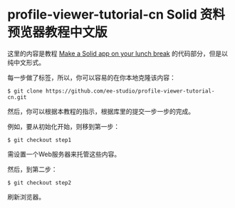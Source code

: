 # profile-viewer-tutorial-cn Solid 资料预览器教程中文版

这里的内容是教程 [Make a Solid app on your lunch break](https://solid.inrupt.com/docs/app-on-your-lunch-break) 的代码部分，但是以纯中文形式。

每一步做了标签，所以，你可以容易的在你本地克隆该内容：

``` shell
$ git clone https://github.com/ee-studio/profile-viewer-tutorial-cn.git
```

然后，你可以根据本教程的指示，根据库里的提交一步一步的完成。

例如，要从初始化开始，则移到第一步：

``` shell
$ git checkout step1
```

需设置一个Web服务器来托管这些内容。

然后，到第二步：

``` shell
$ git checkout step2
```

刷新浏览器。
